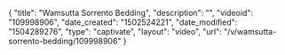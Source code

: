 {
    "title": "Wamsutta Sorrento Bedding",
    "description": "",
    "videoid": "109998906",
    "date_created": "1502524221",
    "date_modified": "1504289276",
    "type": "captivate",
    "layout": "video",
    "url": "\/v\/wamsutta-sorrento-bedding\/109998906"
}